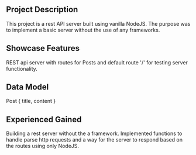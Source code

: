 ## Project Description
This project is a rest API server built using vanilla NodeJS. The purpose was to implement a basic server without the use of any frameworks.


## Showcase Features
REST api server with routes for Posts and default route '/' for testing server functionality.


## Data Model
Post { title, content }


## Experienced Gained
Building a rest server without the a framework. Implemented functions to handle parse http requests and a way for the server to respond based on the routes using only NodeJS.